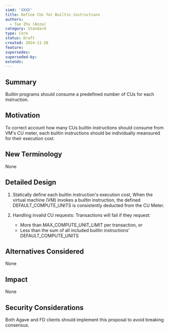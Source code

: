 ```yaml
---
simd: 'XXXX'
title: Define CUs for Builtin instructions
authors:
  - Tao Zhu (Anza)
category: Standard
type: Core
status: Draft
created: 2024-11-20
feature:
supersedes: 
superseded-by:
extends:
---
```


## Summary

Builtin programs should consume a predefined number of CUs for each instruction.

## Motivation

To correct account how many CUs builtin instructions should consume from VM's
CU meter, each builtin instructions should be individually meansured for their
execution cost.

## New Terminology

None

## Detailed Design

1. Statically define each builtin instruction's execution cost, When the virtual
machine (VM) invokes a builtin instruction, the defined DEFAULT_COMPUTE_UNITS
is consistently deducted from the CU Meter.

2. Handling invalid CU requests: Transactions will fail if they request:
   - More than MAX_COMPUTE_UNIT_LIMIT per transaction, or
   - Less than the sum of all included builtin instructions'
     DEFAULT_COMPUTE_UNITS

## Alternatives Considered

None

## Impact

None

## Security Considerations

Both Agave and FD clients should implement this proposal to avoid breaking
consensus.

